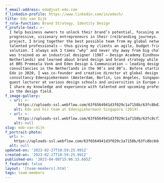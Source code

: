 ```yaml
---
f_email-address: edo@just-edo.com
f_linkedin-profile: https://www.linkedin.com/in/edoch/
title: Edo van Dijk
f_role-function: Brand Strategy, Identity Design
f_profile-text: >-
  I help business owners to unlock their brand’s potential, focusing on guiding
  progressive, visionary entrepreneurs in their (re)branding journeys. For each
  project, I bring together the best possible team from my global network of
  talented professionals – thus giving my clients an agile, budget-friendly
  solution. I always ask 3 times ‘why’ and never shy away from big challenges. I
  was trained as an industrial designer (1987 – Design Academy Eindhoven, the
  Netherlands) and learned about brand design and brand strategy while working
  at BRS Premsela Vonk and Eden Design & Communication – leading design
  consultancies in the Netherlands in the 90’s and 00’s. Before starting Just
  Edo in 2020, I was co-founder and creative director at global design
  consultancy Edenspiekermann (Amsterdam, Berlin, Los Angeles, Singapore). As
  guest lecturer at various design schools and universities in Europe and Asia,
  I share my knowledge and experience with talented and upcoming professionals
  in the design field.
f_image-gallery:
  - url: >-
      https://uploads-ssl.webflow.com/63f6564941d3f029c1a7158b/63fc8bd205cf856206fc02cb_Espi-studio-SG.jpg
    alt: Edo and his team at Edenspiekermann Singapore (2019)
  - url: >-
      https://uploads-ssl.webflow.com/63f6564941d3f029c1a7158b/63fc8cf39c8597033eefa509_Espi%20Team%201-1.jpg
    alt: null
slug: edo-van-dijk
f_portrait-photo:
  url: >-
    https://uploads-ssl.webflow.com/63f6564941d3f029c1a7158b/63fc8bc8d4e5177dca9af3fb_IMG_4954.jpg
  alt: null
updated-on: '2023-02-27T10:59:25.991Z'
created-on: '2023-02-27T10:59:25.991Z'
published-on: '2023-04-08T15:06:15.605Z'
f_featured: false
layout: '[team-members].html'
tags: team-members
---
```



